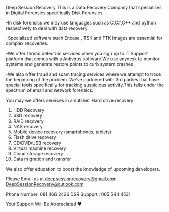 Deep Session Recovery 
This is a Data Recovery Company that specializes in Digital Forensics specifically Disk Forensics.

-In disk forensics we may use languages such as C,C#,C++ and python respectively to deal with data recovery 

-Specialized software such Encase , TSK and FTK images are essential for complex recoveries.

-We offer thread detection services when you sign up to IT Support platform that comes with a Antivirus software.We use anydesk to monitor systems and generate restore points to curb system crashes  

-We also offer fraud and scam tracing services where we attempt to trace the beginning of the problem. We've partnered with 3rd parties that have special tools specifically for tracking suspicious activity.This falls under the spectrum of email and network forensics.

You may we offers services in a nutshell
Hard drive recovery
1. HDD Recovery 
2. SSD recovery
3. RAID recovery
4. NAS recovery
5. Mobile device recovery (smartphones, tablets)
6. Flash drive recovery
7. CD/DVD/USB recovery
8. Virtual machine recovery
9. Cloud storage recovery
10. Data migration and transfer

We also offer education to boost the knowledge of upcoming developers.

Please Email us at 
deepsessionrecovery@gmail.com 
DeepSessionRecovery@outlook.com 

Phone Number: 081 466 2426
DSR Support : 065 544 4531

Your Support Will Be Appreciated ❤


